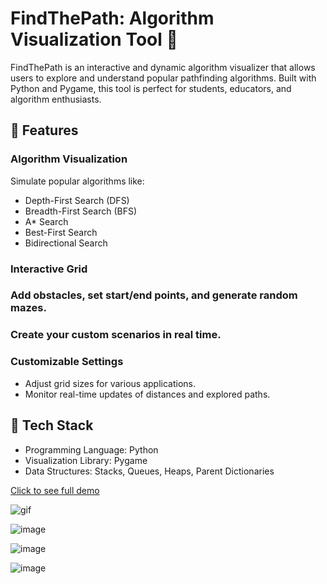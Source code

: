 # FindThePath: Algorithm Visualization Tool 🚀
FindThePath is an interactive and dynamic algorithm visualizer that allows users to explore and understand popular pathfinding algorithms. Built with Python and Pygame, this tool is perfect for students, educators, and algorithm enthusiasts.

## 🌟 Features
###  Algorithm Visualization
Simulate popular algorithms like:

* Depth-First Search (DFS)
* Breadth-First Search (BFS)
* A* Search
* Best-First Search
* Bidirectional Search
### Interactive Grid

### Add obstacles, set start/end points, and generate random mazes.
### Create your custom scenarios in real time.
### Customizable Settings

* Adjust grid sizes for various applications.
* Monitor real-time updates of distances and explored paths.
## 🔧 Tech Stack
*  Programming Language: Python
*  Visualization Library: Pygame
*  Data Structures: Stacks, Queues, Heaps, Parent Dictionaries

[Click to see full demo](https://www.linkedin.com/posts/harsh-sharawat_python-algorithms-pygame-activity-7264912453631647744-f8iI?utm_source=share&utm_medium=member_desktop)

![gif](demo-gif.gif)

![image](https://github.com/user-attachments/assets/4936e080-8daa-492c-b1fc-0651ba14637a)

![image](https://github.com/user-attachments/assets/b735851c-37bc-4170-a198-e86a69a981c6)

![image](https://github.com/user-attachments/assets/3c35fd3d-1aec-4897-b3fb-f58a51945a9e)






